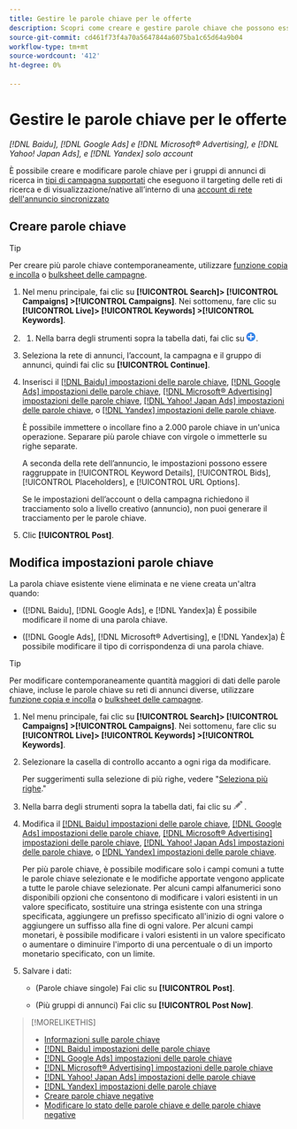 ```yaml
---
title: Gestire le parole chiave per le offerte
description: Scopri come creare e gestire parole chiave che possono essere offerte per i gruppi di annunci di ricerca.
source-git-commit: cd461f73f4a70a5647844a6075ba1c65d64a9b04
workflow-type: tm+mt
source-wordcount: '412'
ht-degree: 0%

---
```


# Gestire le parole chiave per le offerte

*[!DNL Baidu], [!DNL Google Ads] e [!DNL Microsoft® Advertising], e [!DNL Yahoo! Japan Ads], e [!DNL Yandex] solo account*

È possibile creare e modificare parole chiave per i gruppi di annunci di ricerca in [tipi di campagna supportati](/help/search-social-commerce/introduction/supported-inventory.md) che eseguono il targeting delle reti di ricerca e di visualizzazione/native all’interno di una [account di rete dell&#39;annuncio sincronizzato](/help/search-social-commerce/campaign-management/accounts/ad-network-account-about.md)

## Creare parole chiave

>[!TIP]
>
>Per creare più parole chiave contemporaneamente, utilizzare [funzione copia e incolla](/help/search-social-commerce/campaign-management/campaigns/copy-paste.md) o [bulksheet delle campagne](/help/search-social-commerce/campaign-management/bulksheets/bulksheet-about.md).

1. Nel menu principale, fai clic su **[!UICONTROL Search]> [!UICONTROL Campaigns] >[!UICONTROL Campaigns]**. Nei sottomenu, fare clic su **[!UICONTROL Live]> [!UICONTROL Keywords] >[!UICONTROL Keywords]**.

1. 
   1. Nella barra degli strumenti sopra la tabella dati, fai clic su ![Crea](/help/search-social-commerce/assets/add.png "Crea").

1. Seleziona la rete di annunci, l’account, la campagna e il gruppo di annunci, quindi fai clic su **[!UICONTROL Continue]**.

1. Inserisci il [[!DNL Baidu] impostazioni delle parole chiave](keyword-settings-baidu.md), [[!DNL Google Ads] impostazioni delle parole chiave](keyword-settings-google.md), [[!DNL Microsoft® Advertising] impostazioni delle parole chiave](keyword-settings-microsoft.md), [[!DNL Yahoo! Japan Ads] impostazioni delle parole chiave](keyword-settings-yahoo-japan.md), o [[!DNL Yandex] impostazioni delle parole chiave](keyword-settings-yandex.md).

   È possibile immettere o incollare fino a 2.000 parole chiave in un&#39;unica operazione. Separare più parole chiave con virgole o immetterle su righe separate.

   A seconda della rete dell’annuncio, le impostazioni possono essere raggruppate in [!UICONTROL Keyword Details], [!UICONTROL Bids], [!UICONTROL Placeholders], e [!UICONTROL URL Options].

   Se le impostazioni dell’account o della campagna richiedono il tracciamento solo a livello creativo (annuncio), non puoi generare il tracciamento per le parole chiave.

1. Clic **[!UICONTROL Post]**.

## Modifica impostazioni parole chiave

La parola chiave esistente viene eliminata e ne viene creata un&#39;altra quando:

* ([!DNL Baidu], [!DNL Google Ads], e [!DNL Yandex]a) È possibile modificare il nome di una parola chiave.

* ([!DNL Google Ads], [!DNL Microsoft® Advertising], e [!DNL Yandex]a) È possibile modificare il tipo di corrispondenza di una parola chiave.

>[!TIP]
>
>Per modificare contemporaneamente quantità maggiori di dati delle parole chiave, incluse le parole chiave su reti di annunci diverse, utilizzare [funzione copia e incolla](/help/search-social-commerce/campaign-management/campaigns/copy-paste.md) o [bulksheet delle campagne](/help/search-social-commerce/campaign-management/bulksheets/bulksheet-about.md).

1. Nel menu principale, fai clic su **[!UICONTROL Search]> [!UICONTROL Campaigns] >[!UICONTROL Campaigns]**. Nei sottomenu, fare clic su **[!UICONTROL Live]> [!UICONTROL Keywords] >[!UICONTROL Keywords]**.

1. Selezionare la casella di controllo accanto a ogni riga da modificare.

   Per suggerimenti sulla selezione di più righe, vedere &quot;[Seleziona più righe](/help/search-social-commerce/common-tasks/navigation-editing-selection/multiple-rows-select.md).&quot;

1. Nella barra degli strumenti sopra la tabella dati, fai clic su ![Modifica](/help/search-social-commerce/assets/edit.png "Modifica") .

1. Modifica il [[!DNL Baidu] impostazioni delle parole chiave](keyword-settings-baidu.md), [[!DNL Google Ads] impostazioni delle parole chiave](keyword-settings-google.md), [[!DNL Microsoft® Advertising] impostazioni delle parole chiave](keyword-settings-microsoft.md), [[!DNL Yahoo! Japan Ads] impostazioni delle parole chiave](keyword-settings-yahoo-japan.md), o [[!DNL Yandex] impostazioni delle parole chiave](keyword-settings-yandex.md).

   Per più parole chiave, è possibile modificare solo i campi comuni a tutte le parole chiave selezionate e le modifiche apportate vengono applicate a tutte le parole chiave selezionate. Per alcuni campi alfanumerici sono disponibili opzioni che consentono di modificare i valori esistenti in un valore specificato, sostituire una stringa esistente con una stringa specificata, aggiungere un prefisso specificato all&#39;inizio di ogni valore o aggiungere un suffisso alla fine di ogni valore. Per alcuni campi monetari, è possibile modificare i valori esistenti in un valore specificato o aumentare o diminuire l&#39;importo di una percentuale o di un importo monetario specificato, con un limite.

1. Salvare i dati:

   * (Parole chiave singole) Fai clic su **[!UICONTROL Post]**.

   * (Più gruppi di annunci) Fai clic su **[!UICONTROL Post Now]**.

>[!MORELIKETHIS]
>
>* [Informazioni sulle parole chiave](keyword-about.md)
>* [[!DNL Baidu] impostazioni delle parole chiave](keyword-settings-baidu.md)
>* [[!DNL Google Ads] impostazioni delle parole chiave](keyword-settings-google.md)
>* [[!DNL Microsoft® Advertising] impostazioni delle parole chiave](keyword-settings-microsoft.md)
>* [[!DNL Yahoo! Japan Ads] impostazioni delle parole chiave](keyword-settings-yahoo-japan.md)
>* [[!DNL Yandex] impostazioni delle parole chiave](keyword-settings-yandex.md)
>* [Creare parole chiave negative](/help/search-social-commerce/campaign-management/campaigns/keyword-negative-create.md)
>* [Modificare lo stato delle parole chiave e delle parole chiave negative](keyword-status-edit.md)


